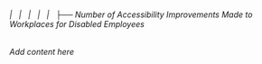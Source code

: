 ###### |   |   |   |   |   ├── Number of Accessibility Improvements Made to Workplaces for Disabled Employees

*Add content here*